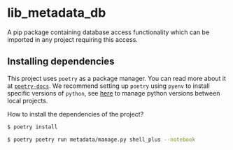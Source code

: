 # lib_metadata_db

A pip package containing database access functionality which can be imported in any project requiring this access.

## Installing dependencies

This project uses `poetry` as a package manager. You can read more about it at [`poetry-docs`](<https://python-poetry.org/docs/>). We recommend setting up `poetry` using `pyenv` to install specific versions of `python`, see [here](https://blog.jayway.com/2019/12/28/pyenv-poetry-saviours-in-the-python-chaos/) to manage python versions between local projects.

How to install the dependencies of the project?

```sh
$ poetry install
```

```sh
$ poetry poetry run metadata/manage.py shell_plus --notebook
```
